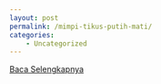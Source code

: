 ```yaml
---
layout: post
permalink: /mimpi-tikus-putih-mati/
categories:
    - Uncategorized
---
```


[Baca Selengkapnya](/01)